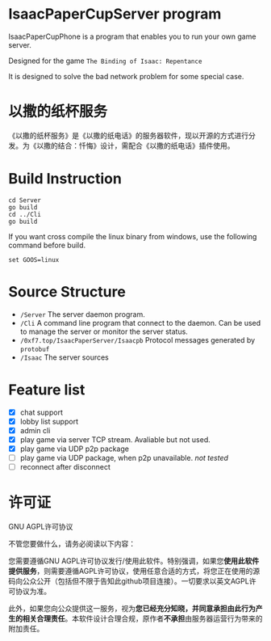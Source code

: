 # IsaacPaperCupServer program

IsaacPaperCupPhone is a program that enables you to run your own game server.

Designed for the game `The Binding of Isaac: Repentance`

It is designed to solve the bad network problem for some special case.

# 以撒的纸杯服务

《以撒的纸杯服务》是《以撒的纸电话》的服务器软件，现以开源的方式进行分发。为《以撒的结合：忏悔》设计，需配合《以撒的纸电话》插件使用。

# Build Instruction

```shell
cd Server
go build
cd ../Cli
go build
```

If you want cross compile the linux binary from windows, use the following command before build.

```shell
set GOOS=linux
```

# Source Structure

- `/Server` The server daemon program.
- `/Cli` A command line program that connect to the daemon. Can be used to manage the server or monitor the server status.
- `/0xf7.top/IsaacPaperServer/Isaacpb` Protocol messages generated by `protobuf`
- `/Isaac` The server sources

# Feature list

- [x] chat support
- [x] lobby list support
- [x] admin cli
- [x] play game via server TCP stream. Avaliable but not used.
- [x] play game via UDP p2p package
- [ ] play game via UDP package, when p2p unavailable. *not tested*
- [ ] reconnect after disconnect

# 许可证

GNU AGPL许可协议

不管您要做什么，请务必阅读以下内容：

您需要遵循GNU AGPL许可协议发行/使用此软件。特别强调，如果您**使用此软件提供服务**，则需要遵循AGPL许可协议，使用任意合适的方式，将您正在使用的源码向公众公开（包括但不限于告知此github项目连接）。一切要求以英文AGPL许可协议为准。

此外，如果您向公众提供这一服务，视为**您已经充分知晓，并同意承担由此行为产生的相关合理责任**。本软件设计合理合规，原作者**不承担**由服务器运营行为带来的附加责任。